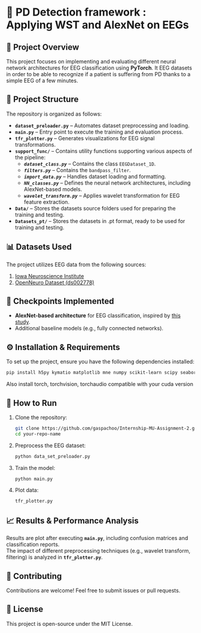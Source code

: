 # 🧠 PD Detection framework : Applying WST and AlexNet on EEGs 

## 📌 Project Overview
This project focuses on implementing and evaluating different neural network architectures for EEG classification using **PyTorch**. It EEG datasets in order to be able to recognize if a patient is suffering from PD thanks to a simple EEG of a few minutes.

## 📂 Project Structure
The repository is organized as follows:
   
- **`dataset_preloader.py`** – Automates dataset preprocessing and loading.  
- **`main.py`** – Entry point to execute the training and evaluation process.  
- **`tfr_plotter.py`** – Generates visualizations for EEG signal transformations.  
- **`support_func/`** – Contains utility functions supporting various aspects of the pipeline:
   - ***`dataset_class.py`*** – Contains the class `EEGDataset_1D`.
   - ***`filters.py`*** – Contains the `bandpass_filter`.  
   - ***`import_data.py`*** – Handles dataset loading and formatting.
   - ***`NN_classes.py`*** – Defines the neural network architectures, including AlexNet-based models.
   - ***`wavelet_transform.py`*** – Applies wavelet transformation for EEG feature extraction.  
- **`Data/`** – Stores the datasets source folders used for preparing the training and testing.
- **`Datasets_pt/`** – Stores the datasets in .pt format, ready to be used for training and testing.  

## 📊 Datasets Used
The project utilizes EEG data from the following sources:

1. [Iowa Neuroscience Institute](https://narayanan.lab.uiowa.edu/home/data)  
2. [OpenNeuro Dataset (ds002778)](https://openneuro.org/datasets/ds002778/versions/1.0.5)  

## 🔬 Checkpoints Implemented
- **AlexNet-based architecture** for EEG classification, inspired by [this study](https://www.sciencedirect.com/science/article/pii/S0010482524005468).  
- Additional baseline models (e.g., fully connected networks).  

## ⚙️ Installation & Requirements
To set up the project, ensure you have the following dependencies installed:

```bash
pip install h5py kymatio matplotlib mne numpy scikit-learn scipy seaborn torchmetrics
```
Also install torch, torchvision, torchaudio compatible with your cuda version
## 🚀 How to Run

1. Clone the repository:  
   ```bash
   git clone https://github.com/gaspachoo/Internship-MU-Assignment-2.git
   cd your-repo-name
   ```
2. Preprocess the EEG dataset:  
   ```bash
   python data_set_preloader.py
   ```
3. Train the model:  
   ```bash
   python main.py
   ```
4. Plot data:  
   ```bash
   tfr_plotter.py
   ```

## 📈 Results & Performance Analysis
Results are plot after executing **`main.py`**, including confusion matrices and classification reports.  
The impact of different preprocessing techniques (e.g., wavelet transform, filtering) is analyzed in **`tfr_plotter.py`**.

## 🤝 Contributing
Contributions are welcome! Feel free to submit issues or pull requests.

## 📜 License
This project is open-source under the MIT License.
